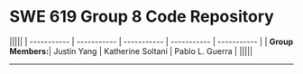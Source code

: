 # SWE 619 Group 8 Code Repository


|||||
| ----------- | ----------- | ----------- | ----------- | ----------- |
| **Group Members:**| Justin Yang | Katherine Soltani | Pablo L. Guerra | 
|||||
___